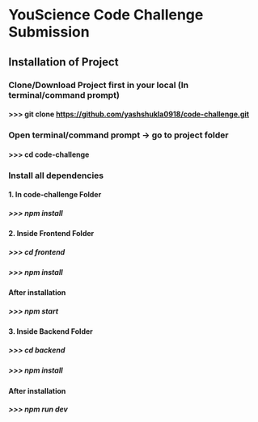 # YouScience Code Challenge Submission

## Installation of Project

### Clone/Download Project first in your local (In terminal/command prompt)
#### >>> git clone https://github.com/yashshukla0918/code-challenge.git

###  Open terminal/command prompt -> go to project folder
#### >>> cd code-challenge

### Install all dependencies 
#### 1. In code-challenge Folder
##### >>> npm install

#### 2. Inside Frontend Folder
##### >>> cd frontend
##### >>> npm install
#### After installation
##### >>> npm start

#### 3. Inside Backend Folder
##### >>> cd backend
##### >>> npm install
#### After installation
##### >>> npm run dev
